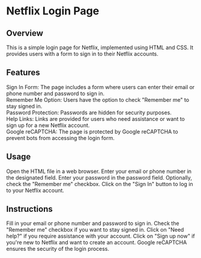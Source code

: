 # Netflix Login Page
## Overview
This is a simple login page for Netflix, implemented using HTML and CSS. It provides users with a form to sign in to their Netflix accounts.

## Features<br>
Sign In Form: The page includes a form where users can enter their email or phone number and password to sign in.<br>
Remember Me Option: Users have the option to check "Remember me" to stay signed in.<br>
Password Protection: Passwords are hidden for security purposes.<br>
Help Links: Links are provided for users who need assistance or want to sign up for a new Netflix account.<br>
Google reCAPTCHA: The page is protected by Google reCAPTCHA to prevent bots from accessing the login form.
## Usage
Open the HTML file in a web browser.
Enter your email or phone number in the designated field.
Enter your password in the password field.
Optionally, check the "Remember me" checkbox.
Click on the "Sign In" button to log in to your Netflix account.
## Instructions
Fill in your email or phone number and password to sign in.
Check the "Remember me" checkbox if you want to stay signed in.
Click on "Need help?" if you require assistance with your account.
Click on "Sign up now" if you're new to Netflix and want to create an account.
Google reCAPTCHA ensures the security of the login process.
